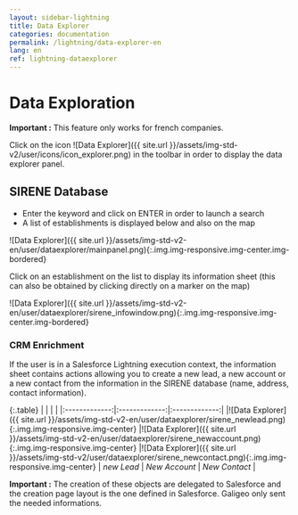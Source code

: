 ```yaml
---
layout: sidebar-lightning
title: Data Explorer
categories: documentation
permalink: /lightning/data-explorer-en
lang: en
ref: lightning-dataexplorer
---
```


# Data Exploration

<div class="alert alert-warning" role="alert"> <strong>Important :</strong> This feature only works for french companies.</div>

Click on the icon ![Data Explorer]({{ site.url }}/assets/img-std-v2/user/icons/icon_explorer.png) in the toolbar in order to display the data explorer panel.

## SIRENE Database

- Enter the keyword and click on ENTER in order to launch a search
- A list of establishments is displayed below and also on the map

![Data Explorer]({{ site.url }}/assets/img-std-v2-en/user/dataexplorer/mainpanel.png){:.img.img-responsive.img-center.img-bordered}

Click on an establishment on the list to display its information sheet (this can also be obtained by clicking directly on a marker on the map)

![Data Explorer]({{ site.url }}/assets/img-std-v2-en/user/dataexplorer/sirene_infowindow.png){:.img.img-responsive.img-center.img-bordered}

### CRM Enrichment

If the user is in a Salesforce Lightning execution context, the information sheet contains actions allowing you to create a new lead, a new account or a new contact from the information in the SIRENE database (name, address, contact information).

{:.table}
| | | |
|:-------------:|:-------------:|:-------------:|
|![Data Explorer]({{ site.url }}/assets/img-std-v2-en/user/dataexplorer/sirene_newlead.png){:.img.img-responsive.img-center} |![Data Explorer]({{ site.url }}/assets/img-std-v2-en/user/dataexplorer/sirene_newaccount.png){:.img.img-responsive.img-center} |![Data Explorer]({{ site.url }}/assets/img-std-v2/user/dataexplorer/sirene_newcontact.png){:.img.img-responsive.img-center}
| *new Lead* | *New Account* | *New Contact* |

<div class="alert alert-warning" role="alert"> <strong>Important :</strong> The creation of these objects are delegated to Salesforce and the creation page layout is the one defined in Salesforce. Galigeo only sent the needed informations.</div>
